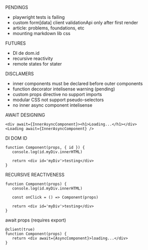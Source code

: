 PENDINGS
- playwright tests is failing
- custom form[data] client validationApi only after first render
- article: problems, foundations, etc
- mounting markdown lib css

FUTURES
- DI de dom.id
- recursive reactivity
- remote states for stater

DISCLAMERS
- inner components must be declared before outer components
- function decorator intelisense warning (pending)
- custom props directive no support imports
- modular CSS not support pseudo-selectors
- no inner async component intelisense 

AWAIT DESIGNING

```tsx
<div await={InnerAsyncComponent}><h1>Loading...</h1></div>
<Loading await={InnerAsyncComponent} />
```

DI DOM ID

```tsx
function Component(props, { id }) {
   console.log(id.myDiv.innerHTML)

   return <div id='myDiv'>testing</div>
}
```

RECURSIVE REACTIVENESS

```tsx
function Component(props) {
   console.log(id.myDiv.innerHTML)

   const onClick = () => Component(props)

   return <div id='myDiv'>testing</div>
}
```

await props (requires export)

```tsx
@client(true)
function Component(props) {
   return <div await={AsyncComponent}>loading...</div>
}
```